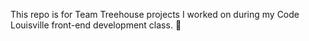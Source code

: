 This repo is for Team Treehouse projects I worked on during my Code Louisville front-end development class.
:crystal_ball:

